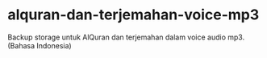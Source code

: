# alquran-dan-terjemahan-voice-mp3
Backup storage untuk AlQuran dan terjemahan dalam voice audio mp3. (Bahasa Indonesia)
